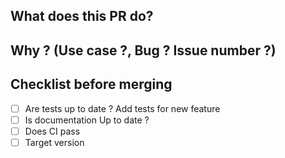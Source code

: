 ## What does this PR do?


## Why ? (Use case ?, Bug ? Issue number ?)


## Checklist before merging
- [ ] Are tests up to date ? Add tests for new feature
- [ ] Is documentation Up to date ?
- [ ] Does CI pass
- [ ] Target version
